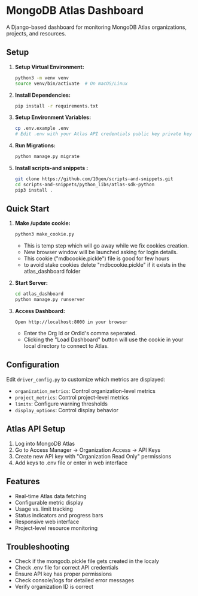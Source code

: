 # MongoDB Atlas Dashboard

A Django-based dashboard for monitoring MongoDB Atlas organizations, projects, and resources.

## Setup

1. **Setup Virtual Environment:**
   ```bash
   python3 -m venv venv
   source venv/bin/activate  # On macOS/Linux
   
   ```

2. **Install Dependencies:**
   ```bash
   pip install -r requirements.txt

   ```

3. **Setup Environment Variables:**
   ```bash
   cp .env.example .env
   # Edit .env with your Atlas API credentials public key private key
   ```

4. **Run Migrations:**
   ```bash
   python manage.py migrate
   ```

4. **Install scripts-and snippets :**
   ```bash
   git clone https://github.com/10gen/scripts-and-snippets.git
   cd scripts-and-snippets/python_libs/atlas-sdk-python 
   pip3 install .

   ```

## Quick Start

1. **Make /update cookie:**
   ```bash
   python3 make_cookie.py 
   ```
   - This is temp step which will go away while we fix cookies creation.
   - New browser window will be launched asking for login details.
   - This cookie ("mdbcookie.pickle") file is good for few hours 
   - to avoid stake cookies delete "mdbcookie.pickle" if it exists in the atlas_dashboard folder

2. **Start Server:**
   ```bash
   cd atlas_dashboard
   python manage.py runserver


3. **Access Dashboard:**
   ```
   Open http://localhost:8000 in your browser
   ```
   - Enter the Org Id or OrdId's comma seperated.
   - Clicking the "Load Dashboard" button will use the cookie in your local directory to connect to Atlas.
   


## Configuration

Edit `driver_config.py` to customize which metrics are displayed:

- `organization_metrics`: Control organization-level metrics
- `project_metrics`: Control project-level metrics  
- `limits`: Configure warning thresholds
- `display_options`: Control display behavior

## Atlas API Setup

1. Log into MongoDB Atlas
2. Go to Access Manager → Organization Access → API Keys
3. Create new API key with "Organization Read Only" permissions
4. Add keys to .env file or enter in web interface

## Features

- Real-time Atlas data fetching
- Configurable metric display
- Usage vs. limit tracking
- Status indicators and progress bars
- Responsive web interface
- Project-level resource monitoring

## Troubleshooting

- Check if the mongodb.pickle file gets created in the localy
- Check .env file for correct API credentials
- Ensure API key has proper permissions
- Check console/logs for detailed error messages
- Verify organization ID is correct
